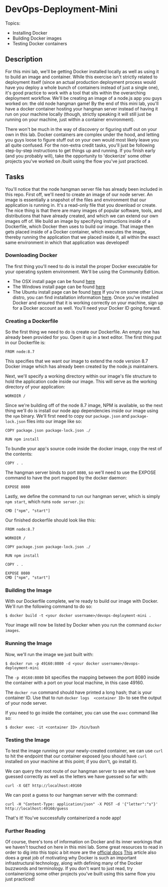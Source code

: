 # DevOps-Deployment-Mini

Topics:
 * Installing Docker
 * Building Docker images
 * Testing Docker containers

## Description
For this mini lab, we'll be getting Docker installed locally as well as using it to build an image and container. 
While this exercise isn't strictly related to deployment itself (since an actual production deployment process 
would have you deploy a whole bunch of containers instead of just a single one), it's good practice to work with 
a tool that sits within the overarching deployment workflow. We'll be creating an image of a node.js app you guys 
worked on: the old node hangman game! By the end of this mini lab, you'll have a docker container hosting your 
hangman server instead of having it run on your machine locally (though, strictly speaking it will still just 
be running on your machine, just within a container environment). 

There won't be much in the way of discovery or figuring stuff out on your own in this lab. Docker containers 
are complex under the hood, and letting you guys loose to figure stuff out on your own would most likely leave 
you all quite confused. For the non-extra credit tasks, you'll just be following step-by-step instructions to 
get things up and running. If you finish early (and you probably will), take the opportunity to 'dockerize' 
some other projects you've worked on /built using the flow you've just practiced. 

## Tasks
You'll notice that the node hangman server file has already been included in this repo. First off, we'll need 
to create an image of our node server. An image is essentially a snapshot of the files and environment that 
our application is running in. It's a read-only file that you download or create. The nice thing is that there 
are many images of popular software, tools, and distributions that have already created, and which we can 
extend our own images off of. We build an image by specifying instructions inside of a Dockerfile, which 
Docker then uses to build our image. That image then gets placed inside of a Docker container, which executes 
the image, thereby running the application that we placed inside it, all within the exact same environment in 
which that application was developed!

### Downloading Docker
The first thing you'll need to do is install the proper Docker executable for your operating system environment. 
We'll be using the Community Edition.
 * The OSX install page can be found [here](https://docs.docker.com/docker-for-mac/install/)
 * The Windows install page can be found [here](https://docs.docker.com/docker-for-windows/install/)
 * The Ubuntu install page can be found [here](https://docs.docker.com/engine/installation/linux/docker-ce/ubuntu/)
If you're on some other Linux distro, you can find installation information [here](https://docs.docker.com/engine/installation/#server). 
Once you've installed Docker and ensured that it is working correctly on your machine, sign up for a Docker account as well. 
You'll need your Docker ID going forward.

### Creating a Dockerfile
So the first thing we need to do is create our Dockerfile. An empty one has already been provided for you. Open 
it up in a text editor. The first thing put in our Dockerfile is:
```
FROM node:8.7
```
This specifies that we want our image to extend the node version 8.7 Docker image which has already been created 
by the node.js maintainers. 

Next, we'll specify a working directory within our image's file structure to hold the application code inside 
our image. This will serve as the working directory of your application:
```
WORKDIR /
```

Since we're building off of the node 8.7 image, NPM is available, so the next thing we'll do is install our 
node app dependencies inside our image using the `npm` binary. We'll first need to copy our `package.json` 
and `package-lock.json` files into our image like so:
```
COPY package.json package-lock.json ./

RUN npm install
```

To bundle your app's source code inside the docker image, copy the rest of the contents:
```
COPY . .
```

The hangman server binds to port `8080`, so we'll need to use the EXPOSE command to have the port mapped 
by the docker daemon:
```
EXPOSE 8080
```

Lastly, we define the command to run our hangman server, which is simply `npm start`, which runs `node server.js`:
```
CMD ["npm", "start"]
```

Our finished dockerfile should look like this:
```
FROM node:8.7

WORKDIR /

COPY package.json package-lock.json ./

RUN npm install

COPY . .

EXPOSE 8080
CMD ["npm", "start"]
```

### Building the Image
With our Dockerfile complete, we're ready to build our image with Docker. We'll run the following command to do so:
```
$ docker build -t <your docker username>/devops-deployment-mini .
```

Your image will now be listed by Docker when you run the command `docker images`.

### Running the Image
Now, we'll run the image we just built with:
```
$ docker run -p 49160:8080 -d <your docker username>/devops-deployment-mini
```

The `-p 49160:8080` bit specifies the mapping between the port 8080 inside the container with a port on your local 
machine, in this case 49160.

The `docker run` command should have printed a long hash; that is your container ID. Use that to run `docker logs 
<container ID>` to see the output of your node server.

If you need to go inside the container, you can use the `exec` command like so:
```
$ docker exec -it <container ID> /bin/bash
```

### Testing the Image
To test the image running on your newly-created container, we can use `curl` to hit the endpoint that our container 
exposed (you should have `curl` installed on your machine at this point; if you don't, go install it). 

We can query the root route of our hangman server to see what we have guessed correctly as well as the letters we 
have guessed so far with:
```
curl -X GET http://localhost:49160
```

We can post a guess to our hangman server with the command:
```
curl -H "Content-Type: application/json" -X POST -d '{"letter":"s"}' http://localhost:49160/guess
```

That's it! You've successfully containerized a node app!

### Further Reading 
Of course, there's tons of information on Docker and its inner workings that we haven't touched on here in this 
mini lab. Some great resources to read in order to dig into this topic a bit more are the [official docs](https://docs.docker.com/) 
[This](https://www.sitepoint.com/docker-containers-software-delivery/) article also does a great job of 
motivating why Docker is such an important infrastructural technology, along with defining many of the Docker 
buzzwords and terminology. If you don't want to just read, try containerizing some other projects 
you've built using this same flow you just practiced!
